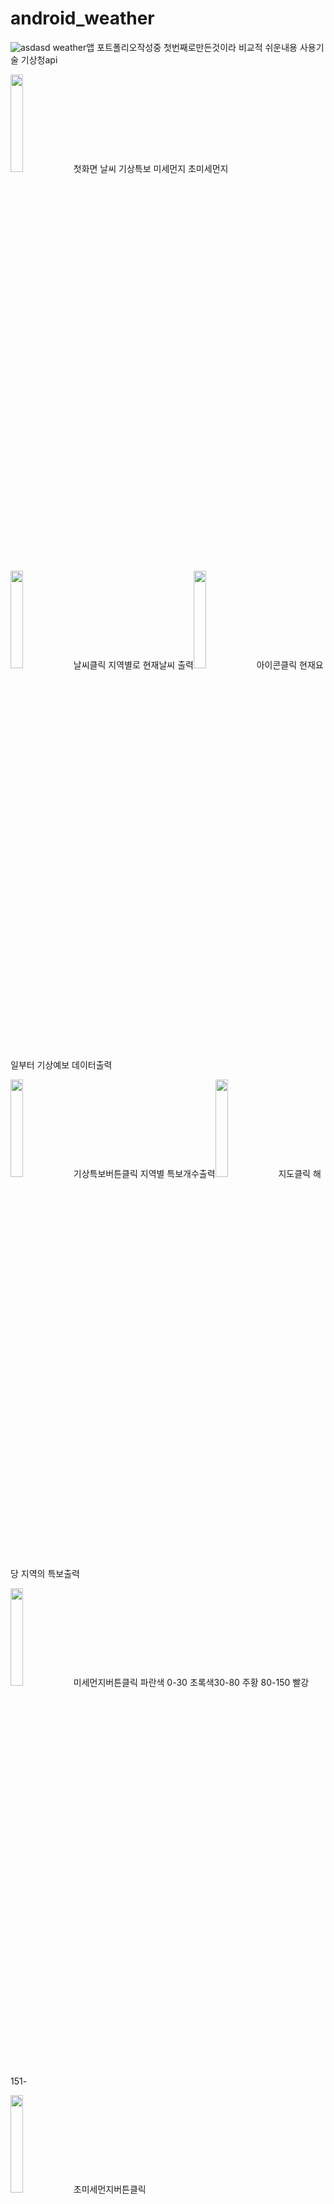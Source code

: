 # android_weather
![asdasd](https://user-images.githubusercontent.com/48806275/129286601-014e4e16-19ab-4401-a36e-f238a3afc617.png)
weather앱 포트폴리오작성중 첫번째로만든것이라 비교적 쉬운내용 
사용기술 기상청api

<img src="https://user-images.githubusercontent.com/48806275/129467785-a2b1107f-dae6-40ed-bc15-25728f56e914.png " width="20%" height="20%"/>첫화면 날씨 기상특보 미세먼지 초미세먼지

<img src="https://user-images.githubusercontent.com/48806275/129467786-86a9deda-37f5-4fc5-b3fd-5383469b7413.png " width="20%" height="20%"/>날씨클릭 지역별로 현재날씨 출력<img src="https://user-images.githubusercontent.com/48806275/129467780-408e8a8c-5368-4725-9ec2-5624f4e4a5cf.png " width="20%" height="20%"/>아이콘클릭 현재요일부터 기상예보 데이터출력

<img src="https://user-images.githubusercontent.com/48806275/129467781-315f9462-4bb9-46e5-a24a-c24a8d102d0f.png " width="20%" height="20%"/>기상특보버튼클릭 지역별 특보개수출력<img src="https://user-images.githubusercontent.com/48806275/129467782-0c3d7b72-c84d-47f0-b13d-e0bf7594a680.png " width="20%" height="20%"/>지도클릭 해당 지역의 특보출력

<img src="https://user-images.githubusercontent.com/48806275/129467913-06f6297c-a803-4502-94af-6d0bec0a8c1d.png " width="20%" height="20%"/>미세먼지버튼클릭 파란색 0-30 초록색30-80 주황 80-150 빨강 151-

<img src="https://user-images.githubusercontent.com/48806275/129467915-bf635a97-f772-4317-8032-8baffb660773.png " width="20%" height="20%"/>초미세먼지버튼클릭 

